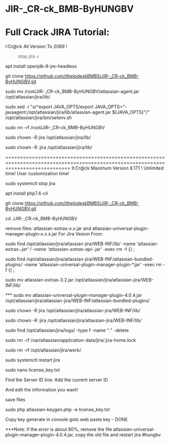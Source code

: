 # JIR-_CR-ck_BMB-ByHUNGBV
 Full Crack JIRA Tutorial:
==================================================================================================================================
 I:Cr@ck All Version To 2089 ! 
> stop jira <

apt install openjdk-8-jre-headless 

git clone https://github.com/ithelpdeskBMBS/JIR-_CR-ck_BMB-ByHUNGBV.git

sudo mv /root/JIR-_CR-ck_BMB-ByHUNGBV/atlassian-agent.jar /opt/atlassian/jira/lib/

sudo sed -i "s/^export JAVA_OPTS/export JAVA_OPTS=\"-javaagent:\/opt\/atlassian\/jira\/lib\/atlassian-agent.jar \${JAVA_OPTS}\"/" /opt/atlassian/jira/bin/setenv.sh

sudo rm -rf /root/JIR-_CR-ck_BMB-ByHUNGBV

sudo chown -R jira /opt/atlassian/jira/lib/

sudo chown -R :jira /opt/atlassian/jira/lib/

==================================================================================================================================
 II:Cr@ck Maximum Version 8.17.1 !  Unlimited time! User customization time!

sudo systemctl stop jira

apt install php7.4-cli

git clone https://github.com/ithelpdeskBMBS/JIR-_CR-ck_BMB-ByHUNGBV.git

cd ./JIR-_CR-ck_BMB-ByHUNGBV

remove files: atlassian-extras-x.x.jar and atlassian-universal-plugin-manager-plugin-x.x.x.jar For Jira Vesion From:

sudo find /opt/atlassian/jira/atlassian-jira/WEB-INF/lib/ -name 'atlassian-extras-*.jar' ! -name 'atlassian-extras-api-*.jar' -exec rm -f {} \;

sudo find /opt/atlassian/jira/atlassian-jira/WEB-INF/atlassian-bundled-plugins/ -name 'atlassian-universal-plugin-manager-plugin-*.jar' -exec rm -f {} \;

sudo mv atlassian-extras-3.2.jar /opt/atlassian/jira/atlassian-jira/WEB-INF/lib/

*** sudo mv atlassian-universal-plugin-manager-plugin-4.0.4.jar /opt/atlassian/jira/atlassian-jira/WEB-INF/atlassian-bundled-plugins/

sudo chown -R jira /opt/atlassian/jira/atlassian-jira/WEB-INF/lib/

sudo chown -R :jira /opt/atlassian/jira/atlassian-jira/WEB-INF/lib/

sudo find /opt/atlassian/jira/logs/ -type f -name "*.*" -delete

sudo rm -rf /var/atlassian/application-data/jira/.jira-home.lock

sudo rm -rf /opt/atlassian/jira/work/*.*

sudo systemctl restart jira

sudo nano license_key.txt

Find the Server ID line: Add the current server ID

And edit the information you want!

save files

sudo php atlassian-keygen.php -e license_key.txt 

Copy key generate in console goto web paste key  - DONE

***Note: if the error is about 80%, remove the file atlassian-universal-plugin-manager-plugin-4.0.4.jar, copy the old file and restart jira
#hungbv
